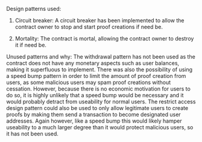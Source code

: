 Design patterns used:

1) Circuit breaker: A circuit breaker has been implemented to allow the contract owner to stop and start proof creations if need be.

2) Mortality: The contract is mortal, allowing the contract owner to destroy it if need be.


Unused patterns and why:
The withdrawal pattern has not been used as the contract does not have any monetary aspects such as user balances, making it superfluous to implement. There was also the possibility of using a speed bump pattern in order to limit the amount of proof creation from users, as some malicious users may spam proof creations without cessation. However, because there is no economic motivation for users to do so, it is highly unlikely that a speed bump would be necessary and it would probably detract from useability for normal users. The restrict access design pattern could also be used to only allow legitimate users to create proofs by making them send a transaction to become designated user addresses. Again however, like a speed bump this would likely hamper useability to a much larger degree than it would protect malicious users, so it has not been used. 

